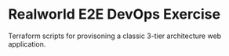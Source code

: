 # Realworld E2E DevOps Exercise

Terraform scripts for provisoning a classic 3-tier architecture web application.